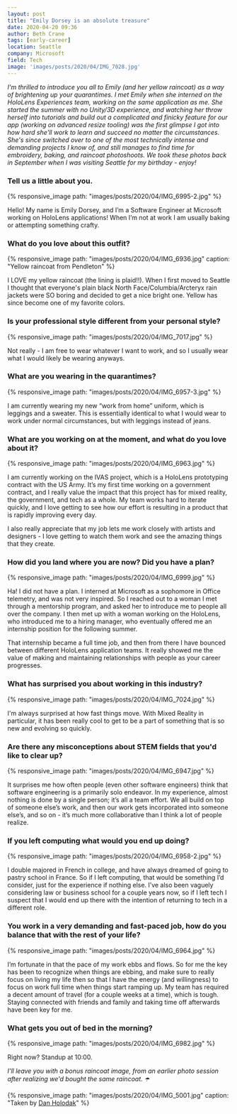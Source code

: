 ```yaml
---
layout: post
title: "Emily Dorsey is an absolute treasure"
date: 2020-04-20 09:36
author: Beth Crane
tags: [early-career]
location: Seattle
company: Microsoft
field: Tech
image: 'images/posts/2020/04/IMG_7028.jpg'
---
```


*I'm thrilled to introduce you all to Emily (and her yellow raincoat) as a way of brightening up your quarantimes. I met Emily when she interned on the HoloLens Experiences team, working on the same application as me. She started the summer with no Unity/3D experience, and watching her throw herself into tutorials and build out a complicated and finicky feature for our app (working on advanced resize tooling) was the first glimpse I got into how hard she'll work to learn and succeed no matter the circumstances. She's since switched over to one of the most technically intense and demanding projects I know of, and still manages to find time for embroidery, baking, and raincoat photoshoots. We took these photos back in September when I was visiting Seattle for my birthday - enjoy!*

### Tell us a little about you.

{% responsive_image path: "images/posts/2020/04/IMG_6995-2.jpg" %}

Hello! My name is Emily Dorsey, and I’m a Software Engineer at Microsoft working on HoloLens applications! When I’m not at work I am usually baking or attempting something crafty.

### What do you love about this outfit?

{% responsive_image path: "images/posts/2020/04/IMG_6936.jpg" caption: "Yellow raincoat from Pendleton" %}

I LOVE my yellow raincoat (the lining is plaid!!). When I first moved to Seattle I thought that everyone's plain black North Face/Columbia/Arcteryx rain jackets were SO boring and decided to get a nice bright one. Yellow has since become one of my favorite colors.

### Is your professional style different from your personal style?

{% responsive_image path: "images/posts/2020/04/IMG_7017.jpg" %}

Not really - I am free to wear whatever I want to work, and so I usually wear what I would likely be wearing anyways.

### What are you wearing in the quarantimes?

{% responsive_image path: "images/posts/2020/04/IMG_6957-3.jpg" %}

I am currently wearing my new “work from home” uniform, which is leggings and a sweater. This is essentially identical to what I would wear to work under normal circumstances, but with leggings instead of jeans.

### What are you working on at the moment, and what do you love about it?

{% responsive_image path: "images/posts/2020/04/IMG_6963.jpg" %}

I am currently working on the IVAS project, which is a HoloLens prototyping contract with the US Army.  It’s my first time working on a government contract, and I really value the impact that this project has for mixed reality, the government, and tech as a whole.  My team works hard to iterate quickly, and I love getting to see how our effort  is resulting in a product that is rapidly improving every day.

I also really appreciate that my job lets me work closely with artists and designers - I love getting to watch them work and see the amazing things that they create.

### How did you land where you are now? Did you have a plan?

{% responsive_image path: "images/posts/2020/04/IMG_6999.jpg" %}

Ha! I did not have a plan. I interned at Microsoft as a sophomore in Office telemetry, and was not very inspired.  So I reached out to a woman I met through a mentorship program, and asked her to introduce me to people all over the company.  I then met up with a woman working on the HoloLens, who introduced me to a hiring manager, who eventually offered me an internship position for the following summer. 

That internship became a full time job, and then from there I have bounced between different HoloLens application teams. It really showed me the value of making and maintaining relationships with people as your career progresses.

### What has surprised you about working in this industry?

{% responsive_image path: "images/posts/2020/04/IMG_7024.jpg" %}

I'm always surprised at how fast things move. With Mixed Reality in particular, it has been really cool to get to be a part of something that is so new and evolving so quickly.  

### Are there any misconceptions about STEM fields that you'd like to clear up?

{% responsive_image path: "images/posts/2020/04/IMG_6947.jpg" %}

It surprises me how often people (even other software engineers) think that software engineering is a primarily solo endeavor. In my experience, almost nothing is done by a single person; it’s all a team effort.  We all build on top of someone else’s work, and then our work gets incorporated into someone else’s, and so on - it’s much more collaborative than I think a lot of people realize.

### If you left computing what would you end up doing?

{% responsive_image path: "images/posts/2020/04/IMG_6958-2.jpg" %}

I double majored in French in college, and have always dreamed of going to pastry school in France.  So if I left computing, that would be something I’d consider, just for the experience if nothing else.  I’ve also been vaguely considering law or business school for a couple years now, so if I left tech I suspect that I would end up there with the intention of returning to tech in a different role.
 
### You work in a very demanding and fast-paced job, how do you balance that with the rest of your life?

{% responsive_image path: "images/posts/2020/04/IMG_6964.jpg" %}

I’m fortunate in that the pace of my work ebbs and flows.  So for me the key has been to recognize when things are ebbing, and make sure to really focus on living my life then so that I have the energy (and willingness) to focus on work full time when things start ramping up.  My team has required a decent amount of travel (for a couple weeks at a time), which is tough.  Staying connected with friends and family and taking time off afterwards have been key for me.

### What gets you out of bed in the morning? ###

{% responsive_image path: "images/posts/2020/04/IMG_6982.jpg" %}

Right now? Standup at 10:00. 

*I'll leave you with a bonus raincoat image, from an earlier photo session after realizing we'd bought the same raincoat. ☂️*

{% responsive_image path: "images/posts/2020/04/IMG_5001.jpg" caption: "Taken by <a href='danholodak.com'>Dan Holodak</a>" %}